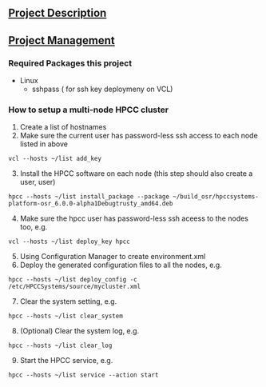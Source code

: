 ## [Project Description](https://github.ncsu.edu/OSR/elastic-hpcc/wiki/)

## [Project Management](https://github.ncsu.edu/OSR/elastic-hpcc/wiki/Project-Management)


### Required Packages this project
* Linux
  - sshpass ( for ssh key deploymeny on VCL)

### How to setup a multi-node HPCC cluster
1. Create a list of hostnames
2. Make sure the current user has password-less ssh access to each node listed in above
```
vcl --hosts ~/list add_key
```
3. Install the HPCC software on each node (this step should also create a user, user)
```
hpcc --hosts ~/list install_package --package ~/build_osr/hpccsystems-platform-osr_6.0.0-alpha1Debugtrusty_amd64.deb
```
4. Make sure the hpcc user has password-less ssh aceess to the nodes too, e.g.
```
vcl --hosts ~/list deploy_key hpcc
```
5. Using Configuration Manager to create environment.xml
6. Deploy the generated configuration files to all the nodes, e.g.
```
hpcc --hosts ~/list deploy_config -c /etc/HPCCSystems/source/mycluster.xml
```
7. Clear the system setting, e.g.
```
hpcc --hosts ~/list clear_system
```
8. (Optional) Clear the system log, e.g.
```
hpcc --hosts ~/list clear_log
```
9. Start the HPCC service, e.g.
```
hpcc --hosts ~/list service --action start
```

